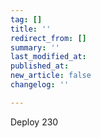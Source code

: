 ```yaml
---
tag: []
title: ''
redirect_from: []
summary: ''
last_modified_at: 
published_at: 
new_article: false
changelog: ''

---
```

Deploy 230